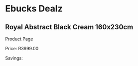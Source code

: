 
# Ebucks Dealz
## Royal Abstract Black Cream 160x230cm
[Product Page](https://www.ebucks.com/web/shop/productSelected.do?prodId=1210577843&catId=1209942441)

Price: R3999.00

Savings: 


	
